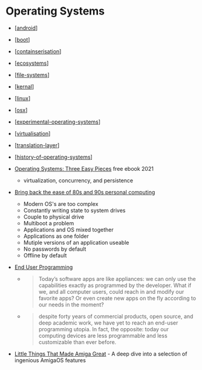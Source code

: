 Operating Systems
=================

* [[android]]
* [[boot]]
* [[containserisation]]
* [[ecosystems]]
* [[file-systems]]
* [[kernal]]
* [[linux]]
* [[osx]]
* [[experimental-operating-systems]]
* [[virtualisation]]
* [[translation-layer]]



* [[history-of-operating-systems]]

* [Operating Systems: Three Easy Pieces](https://pages.cs.wisc.edu/~remzi/OSTEP/) free ebook 2021
    * virtualization, concurrency, and persistence


* [Bring back the ease of 80s and 90s personal computing](https://medium.com/@probonopd/bring-back-the-ease-of-80s-and-90s-personal-computing-393738c5e2a1)
    * Modern OS's are too complex
    * Constantly writing state to system drives
    * Couple to physical drive
    * Multiboot a problem
    * Applications and OS mixed together
    * Applications as one folder
    * Mutiple versions of an application useable
    * No passwords by default
    * Offline by default
* [End User Programming](https://www.inkandswitch.com/end-user-programming.html)
    * > Today’s software apps are like appliances: we can only use the capabilities exactly as programmed by the developer. What if we, and all computer users, could reach in and modify our favorite apps? Or even create new apps on the fly according to our needs in the moment?
    * > despite forty years of commercial products, open source, and deep academic work, we have yet to reach an end-user programming utopia. In fact, the opposite: today our computing devices are less programmable and less customizable than ever before.

* [Little Things That Made Amiga Great](https://datagubbe.se/ltmag/) - A deep dive into a selection of ingenious AmigaOS features

[//begin]: # "Autogenerated link references for markdown compatibility"
[android]: android.md "Android"
[boot]: boot.md "Boot - System Startup"
[containserisation]: containserisation.md "Containerisation"
[ecosystems]: ecosystems.md "desktop ecosystems"
[file-systems]: file-systems.md "File Systems"
[kernal]: kernal.md "Kernal"
[linux]: linux.md "Linux"
[osx]: osx.md "osx"
[experimental-operating-systems]: experimental-operating-systems.md "experimental-operating-systems"
[virtualisation]: virtualisation.md "Virtualisation"
[translation-layer]: translation-layer.md "translation-layer"
[history-of-operating-systems]: history-of-operating-systems.md "History of Operating Systems"
[//end]: # "Autogenerated link references"